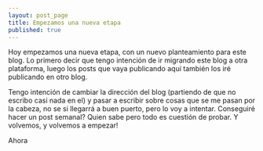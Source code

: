 ```yaml
---
layout: post_page
title: Empezamos una nueva etapa
published: true
---
```


Hoy empezamos una nueva etapa, con un nuevo planteamiento para este blog. Lo primero decir que tengo intención de ir migrando este blog a otra plataforma, luego
los posts que vaya publicando aquí también los iré publicando en otro blog.

Tengo intención de cambiar la dirección del blog (partiendo de que no escribo casi nada en el) y pasar a escribir sobre cosas que
se me pasan por la cabeza, no se si llegarrá a buen puerto, pero lo voy a intentar. Conseguiré hacer un post semanal? Quien sabe
pero todo es cuestión de probar.
Y volvemos, y volvemos a empezar!

Ahora